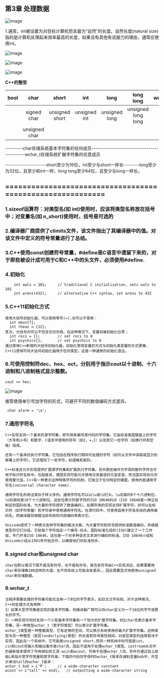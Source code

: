 ## 第3章 处理数据

![image](https://github.com/liam1992-web/cpp_study_notes/assets/61104738/732c907f-f290-4f99-a9f2-6c690b4053e1)

1.通常，int被设置为对目标计算机而言最为“自然”的长度。自然长度(natural size)指的是计算机处理起来效率最高的长度，如果没有其他有说服力的理由，通常应使用int。

![image](https://github.com/liam1992-web/cpp_study_notes/assets/61104738/f0db59f6-4148-458b-9674-00b1981a36af)

![image](https://github.com/liam1992-web/cpp_study_notes/assets/61104738/a235b846-b2ca-4d7b-b356-fdf03ee27e26)

![image](https://github.com/liam1992-web/cpp_study_notes/assets/61104738/bfccface-5b0f-4193-84b2-f3695d62bbe6)

**C++的整型**			

|	bool	 |char	     |short         |int		     |long	       |long long	        |wchar_t|char16_t|
| :----- | :--:      | :--:         |  :--:      |  :--:       |  :--:            |  :--: |-------:|
|		     |signed char|unsigned short|unsigned int|unsigned long|unsigned long long|				|char32_t|
|  		   |unsigned char|            |            |             |                  |       |        |													
															
---------char存储系统基本字符集的任何成员--------------------------------------------wchar_t存储系统扩展字符集的任意成员		
															
---------------------short至少为16位，int至少与short一样长--------long至少为32位，且至少和int一样，long long至少64位，且至少与long一样长。								

## ==========================================================
### 1.sizeof运算符：对类型名(如 int)使用时，应该将类型名称放在括号中；对变量名(如 n_short)使用时，括号是可选的
### 2.编译器厂商提供了climits文件，该文件指出了其编译器中的值。对该文件中定义的符号常量进行了总结。
### 3.C++使用const创建符号常量，#define是C语言中遗留下来的，对于那些被设计成可用于C和C++中的头文件，必须使用#define.
### 4.初始化
		int owls = 101;		// traditional C initialization, sets owls to 101
  		int wrens(432);		// alternative C++ syntax, set wrens to 432
### 5.C++11初始化方式
	使用大括号初始化器，可以使用等号(=),也可以不使用：
  	  int emus{7};
      int rheas = {12};
    其次，大括号内可以不包含任何东西，在这种情况下，变量将被初始化位零；
      int rocs = {};		// set rocs to 0
      int psychics{};		// set psychics to 0
    通过使用C++新增的大括号初始化器，初始化常规变量的方式与初始化类变量的方式更像，C++11使得可将大括号初始化器用于任何类型，这是一种通用的初始化语法。
### 6.可使用控制符dec、hex、oct，分别用于指示cout以十进制、十六进制和八进制格式显示整数。
	cout << hex;
 
![image](https://github.com/liam1992-web/cpp_study_notes/assets/61104738/53410b1a-0548-458c-8a05-be2861ce05dc)

推荐使用单引号加字符的形式，可避开不同的数值编码方式差异。

     char alarm = '\a';

### 7.通用字符名
    C++实现支持一个基本的源字符集，即可用来编写源代码的字符集。它由标准美国键盘上的字符（大写和小写）和数字、C语言中使用的符号（如{，=，}）以及其它一些字符（如换行符和空格）组成。
    
    还有一个基本的执行字符集，它包括在程序执行期间可处理的字符（如可从文件中读取或显示到屏幕上的字符）。它还增加了一些字符，如退格和振铃。
    
    C++标准还允许实现提供扩展源字符集和扩展执行字符集。另外那些被作为字母的额外字符也可用于标识符名称中。也就是说，德国实现可能允许使用日耳曼语的元音变音，而法国实现则允许使用重元音。C++有一种表示这种特殊字符的机制，它独立于任何特定的键盘，使用的是通用字符名(universal character name).
    
    通用字符名的用法类似于转义序列。通用字符名可以以\u或\U打头。\u后面时8个十六进制位，\U后面则是16个十六进制位。这些位表示的是字符的ISO 10646码点（ISO 10646是一种正在制定的国际标准，为大量的字符提供了数值编码）。如果所用的实现支持扩展字符，则可以在标识符（如字符常量）和字符串中使用通用字符名。在源代码中，可使用适用于所有系统的通用编码名，而编译器将根据当前系统的内部编码来表示它。

    Unicode提供了一种表示各种字符集的解决方案，为大量字符和符号提供标准数值编码，并根据类型将它们分组，它给每个字符指定一个编号-码点。国际标准化组织(ISO)建立了一个工作组，专门开发ISO 10646，这也是一个对多种语言文本进行编码的标准。ISO 10646小组和Unicode小组从1991年开始合作，以确保他们的标准同步。
    
### 8.signed char和unsigned char
    char在默认情况下既不是没有符号，也不是有符号，是否有符号由C++实现决定。如果需要用char来存储像200这样的大值，在不同系统上可能会有差异，，因此需要显式地使用unsigned char来存储数据。

### 9.wchar_t
    当程序需要处理的字符集可能无法用一个8位的字节表示，如日文汉字系统。对于这种情况，C++的处理方式有两种：
    1）如果大型字符集是实现的基本字符集，则编译器厂商可以将char定义为一个16位的字节或更长的字节。
    2）一种实现可同时支持一个小型基本字符集和一个较大的扩展字符集。8位char克表示基本字符集，另一种类型wchar_t（宽字符类型）可以表示扩展字符集。
    wchar_t类型是一种整数类型，它有足够的空间，可以表示系统使用的最大扩展字符集。这种类型与另一种整型（底层(underlying)类型）的长度和符号属性相同。对底层类型的选择取决于实现，因此在一个系统中，它可能是unsigned short,而另一种系统中则可能是int。
    cin和cout将输入和输出看作是char流，因此不适用于处理wchar_t类型。iostream头文件的最新版本提供了作用相似的工具-wcin和wcout，可用于处理wchar_t流。另外可通过加上前缀L来指示宽字符常量和宽字符串。下面的代码将字母P的wchar_t版本存储到变量bob中，并显示单词tall的wchar_t版本：
    wchar_t bob = L'P';		// a wide-character constant
    wcout << L"tall" << endl; 	// outputting a wide-character string
    
